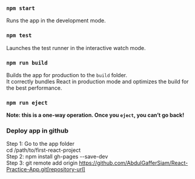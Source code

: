 ### `npm start`

Runs the app in the development mode.

### `npm test`

Launches the test runner in the interactive watch mode.

### `npm run build`

Builds the app for production to the `build` folder.<br />
It correctly bundles React in production mode and optimizes the build for the best performance.


### `npm run eject`

**Note: this is a one-way operation. Once you `eject`, you can’t go back!**

### Deploy app in github
Step 1: Go to the app folder <br />
    cd /path/to/first-react-project <br />
Step 2: npm install gh-pages --save-dev <br />
Step 3: git remote add origin https://github.com/AbdulGafferSiam/React-Practice-App.git[repository-url] <br />


